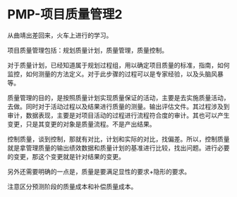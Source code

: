# PMP-项目质量管理2

从曲靖出差回来，火车上进行的学习。

项目质量管理包括：规划质量计划，质量管理，质量控制。

对于质量计划，已经知道属于规划过程组，用以确定项目质量的标准，指南，如何监控，如何测量的方法定义。对于此步骤的过程可以是专家经验，以及头脑风暴等。

质量管理的目的，是按照质量计划实现质量保证的活动，主要是去实施质量活动，去做。同时对于活动过程以及结果进行质量的测量。输出评估文件。其过程涉及到审计，数据表现，主要是对项目活动的过程进行流程符合度的审计。其也可以产生变更，只是其变更的对象是质量流程。不是产出结果。

控制质量，谈到控制，那就有对比，计划和实际的对比，找偏差。所以，控制质量就是拿管理质量的输出绩效数据和质量计划的基准进行比较，找出问题。进行必要的变更，那这个变更就是针对结果的变更。

另外还需要明确的一点是，质量是要满足显性的要求+隐形的要求。

注意区分预测阶段的质量成本和补偿质量成本。